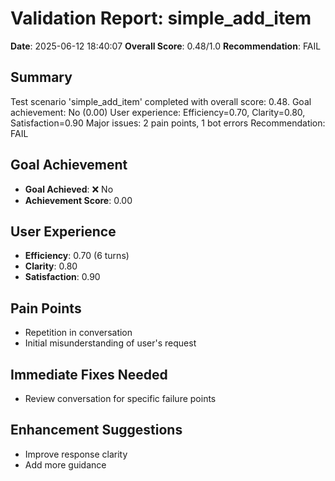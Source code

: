 # Validation Report: simple_add_item

**Date**: 2025-06-12 18:40:07
**Overall Score**: 0.48/1.0
**Recommendation**: FAIL

## Summary
Test scenario 'simple_add_item' completed with overall score: 0.48.
Goal achievement: No (0.00)
User experience: Efficiency=0.70, Clarity=0.80, Satisfaction=0.90
Major issues: 2 pain points, 1 bot errors
Recommendation: FAIL

## Goal Achievement
- **Goal Achieved**: ❌ No
- **Achievement Score**: 0.00

## User Experience
- **Efficiency**: 0.70 (6 turns)
- **Clarity**: 0.80
- **Satisfaction**: 0.90

## Pain Points
- Repetition in conversation
- Initial misunderstanding of user's request

## Immediate Fixes Needed
- Review conversation for specific failure points

## Enhancement Suggestions
- Improve response clarity
- Add more guidance
